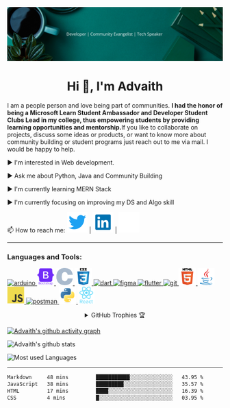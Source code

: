 <head><link rel="stylesheet" href="https://cdnjs.cloudflare.com/ajax/libs/font-awesome/4.7.0/css/font-awesome.min.css"></head>

<!--<h3 align="center">Aspiring Full Stack Developer | Community Evangelist | Story Teller</h3>-->
<img src="/media/banner.png">
<h1 align="center">Hi 👋, I'm Advaith</h1>

<!--<img src="https://media.giphy.com/media/26tn33aiTi1jkl6H6/giphy.gif" align="left">-->


<!--<p>I am an aspiring full stack developer from Mar Baselios College of Engineering and Technology current;y pursuing the third year of Computer Science Engineering. I have experience working with Java, Python, and Machine Learning.</p>-->


<p>I am a people person and love being part of communities. <strong>I had the honor of being a Microsoft Learn Student Ambassador and Developer Student Clubs Lead in my college, thus empowering students by providing learning opportunities and mentorship.</strong>If you like to collaborate on projects, discuss some ideas or products, or want to know more about community building or student programs just reach out to me via mail.  I would be happy to help.</p>




▶️ I'm interested in Web development.

▶️ Ask me about Python, Java and Community Building

▶️ I'm currently learning MERN Stack

▶️ I'm currently focusing on improving my DS and Algo skill

📫 How to reach me: <a href="https://twitter.com/advaith_unni" target="_blank"><img src="/media/twitter.svg"></img></a> | <a href="https://www.linkedin.com/in/advaithu/" target="_blank"><img src="/media/linkedin.svg"></img></a> | <a href="mailto:advaithunni2000@gmail.com" target="_blank"><img src="/media/mail.svg"></img></a>

----

<h3 align="left">Languages and Tools:</h3>
<p align="left"> <a href="https://www.arduino.cc/" target="_blank"> <img src="https://cdn.worldvectorlogo.com/logos/arduino-1.svg" alt="arduino" width="40" height="40"/> </a> <a href="https://getbootstrap.com" target="_blank"> <img src="https://raw.githubusercontent.com/devicons/devicon/master/icons/bootstrap/bootstrap-plain-wordmark.svg" alt="bootstrap" width="40" height="40"/> </a> <a href="https://www.cprogramming.com/" target="_blank"> <img src="https://raw.githubusercontent.com/devicons/devicon/master/icons/c/c-original.svg" alt="c" width="40" height="40"/> </a> <a href="https://www.w3schools.com/css/" target="_blank"> <img src="https://raw.githubusercontent.com/devicons/devicon/master/icons/css3/css3-original-wordmark.svg" alt="css3" width="40" height="40"/> </a> <a href="https://dart.dev" target="_blank"> <img src="https://www.vectorlogo.zone/logos/dartlang/dartlang-icon.svg" alt="dart" width="40" height="40"/> </a> <a href="https://www.figma.com/" target="_blank"> <img src="https://www.vectorlogo.zone/logos/figma/figma-icon.svg" alt="figma" width="40" height="40"/> </a> <a href="https://flutter.dev" target="_blank"> <img src="https://www.vectorlogo.zone/logos/flutterio/flutterio-icon.svg" alt="flutter" width="40" height="40"/> </a> <a href="https://git-scm.com/" target="_blank"> <img src="https://www.vectorlogo.zone/logos/git-scm/git-scm-icon.svg" alt="git" width="40" height="40"/> </a> <a href="https://www.w3.org/html/" target="_blank"> <img src="https://raw.githubusercontent.com/devicons/devicon/master/icons/html5/html5-original-wordmark.svg" alt="html5" width="40" height="40"/> </a> <a href="https://www.java.com" target="_blank"> <img src="https://raw.githubusercontent.com/devicons/devicon/master/icons/java/java-original.svg" alt="java" width="40" height="40"/> </a> <a href="https://developer.mozilla.org/en-US/docs/Web/JavaScript" target="_blank"> <img src="https://raw.githubusercontent.com/devicons/devicon/master/icons/javascript/javascript-original.svg" alt="javascript" width="40" height="40"/> </a> <a href="https://postman.com" target="_blank"> <img src="https://www.vectorlogo.zone/logos/getpostman/getpostman-icon.svg" alt="postman" width="40" height="40"/> </a> <a href="https://www.python.org" target="_blank"> <img src="https://raw.githubusercontent.com/devicons/devicon/master/icons/python/python-original.svg" alt="python" width="40" height="40"/> </a> <a href="https://reactjs.org/" target="_blank"> <img src="https://raw.githubusercontent.com/devicons/devicon/master/icons/react/react-original-wordmark.svg" alt="react" width="40" height="40"/> </a> </p>

<details align="center">
  <summary>GitHub Trophies 🏆</summary>
<p align="center">
  <a href="https://github.com/ryo-ma/github-profile-trophy" target="_blank">
    <img src="https://github-profile-trophy.vercel.app/?username=advaith-unnikrishnan&theme=gruvbox"/>
  </a>
</p>
</details>

[![Advaith's github activity graph](https://activity-graph.herokuapp.com/graph?username=advaith-unnikrishnan&theme=xcode)](https://git.io/advaith-unnikrishnan)

![Advaith's github stats](https://github-readme-stats.vercel.app/api?username=advaith-unnikrishnan&show_icons=true&hide=["issues"])

![Most used Languages](https://github-readme-stats.vercel.app/api/top-langs/?username=advaith-unnikrishnan&&show_icons=true)

<!--<a href="https://github.com/ryo-ma/github-profile-trophy"><img width=800 src="https://github-profile-trophy.vercel.app/?username=advaith-unnikrishnan&column=7" alt="advaith-unnikrishnan" /></a> </p>-->

----
<!--<p align="center">
  <a href="https://www.linkedin.com/in/advaithu/"><img src="https://cdn.jsdelivr.net/npm/simple-icons@v3/icons/linkedin.svg" width="30px" alt="LinkedIn"></a> &nbsp; &nbsp;
  <a href="https://www.instagram.com/_advaith_unnikrishnan_/"><img src="https://cdn.jsdelivr.net/npm/simple-icons@v3/icons/instagram.svg" width="30px" alt="Instagram"></a> &nbsp; &nbsp;
  <a href="https://twitter.com/advaith_unni"><img src="https://cdn.jsdelivr.net/npm/simple-icons@v3/icons/twitter.svg" width="30px" alt="Twitter"></a> &nbsp; &nbsp;
  <a href="mailto:advaithunni2000@gmail.com"><img src="https://cdn.jsdelivr.net/npm/simple-icons@v3/icons/gmail.svg" width="30px" alt="Gmail"></a> &nbsp; &nbsp;
  <a href="https://medium.com/@advaithunni2000"><img src="https://cdn.jsdelivr.net/npm/simple-icons@v3/icons/medium.svg" width="30px" alt="Gmail"></a> &nbsp; &nbsp;
  </p>-->

<!--[![Repos Badge](https://badges.pufler.dev/repos/advaith-unnikrishnan)](https://advaith-unnikrishnan.github.io)>
----

<!--START_SECTION:waka-->
```text
Markdown     48 mins         ███████████░░░░░░░░░░░░░░   43.95 % 
JavaScript   38 mins         █████████░░░░░░░░░░░░░░░░   35.57 % 
HTML         17 mins         ████░░░░░░░░░░░░░░░░░░░░░   16.39 % 
CSS          4 mins          █░░░░░░░░░░░░░░░░░░░░░░░░   03.95 % 
```
<!--END_SECTION:waka-->
